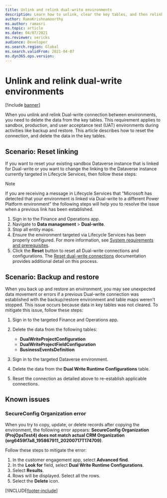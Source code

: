 ```yaml
---
title: Unlink and relink dual-write environments
description: Learn how to unlink, clear the key tables, and then relink dual-write environments, including various scenarios and known issues.
author: RamaKrishnamoorthy
ms.author: ramasri
ms.topic: article
ms.date: 04/07/2021
ms.reviewer: sericks
audience: Developer
ms.search.region: Global
ms.search.validFrom: 2021-04-07
ms.dyn365.ops.version: 
---
```


# Unlink and relink dual-write environments

[!include [banner](../../includes/banner.md)]

When you unlink and relink Dual-write connection between environments, you need to delete the data from the key tables. This requirement applies to sandbox, production, and user acceptance test (UAT) environments during activities like backup and restore. This article describes how to reset the connection, and delete the data in the key tables.

## Scenario: Reset linking

If you want to reset your existing sandbox Dataverse instance that is linked for Dual-write or you want to change the linking to the Dataverse instance currently targeted in Lifecycle Services, then follow these steps:

> [!NOTE]
> If you are receiving a message in Lifecycle Services that "Microsoft has detected that your environment is linked via Dual-write to a different Power Platform environment" the following steps will help you to resolve the issue when a previous link has been established.

1. Sign in to the Finance and Operations app.
2. Navigate to **Data management** > **Dual-write**.
3. Stop all entity maps.
4. Ensure the environment targeted via Lifecycle Services has been properly configured. For more information, see [System requirements and prerequisites](requirements-and-prerequisites.md).
5. Click the **Reset** button to reset all Dual-write connections and configurations. The [Reset dual-write connections](reset.md) documentation provides additional detail on this process.

## Scenario: Backup and restore

When you back up and restore an environment, you may see unexpected data movement or errors if a previous Dual-write connection was established with the backup/restore environment and table maps weren't stopped. This issue occurs because data in key tables was not cleared. To mitigate this issue, follow these steps:

1. Sign in to the targeted Finance and Operations app.
2. Delete the data from the following tables:

    - **DualWriteProjectConfiguration**
    - **DualWriteProjectFieldConfiguration**
    - **BusinessEventsDefinition**

3. Sign in to the targeted Dataverse environment.
4. Delete the data from the **Dual Write Runtime Configurations** table.
5. Reset the connection as detailed above to re-establish applicable connections.

## Known issues

### SecureConfig Organization error

When you try to copy, update, or delete records after copying the environment, the following error appears: **SecureConfig Organization (ProjOpsTest4) does not match actual CRM Organization (org6459f7a8_195867911_20200717T174709)**.

Follow these steps to mitigate the error:

1. In the customer engagement app, select **Advanced find**.
2. In the **Look for** field, select **Dual Write Runtime Configurations**.
3. Select **Results**.
4. Rows will be displayed. Select all the rows.
5. Select the **Delete** icon.

[!INCLUDE[footer-include](../../../../includes/footer-banner.md)]
